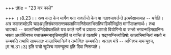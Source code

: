 +++
title = "23 यत्र काले"

+++
।।8.23।। अथ कदा केन मार्गेण गता नावर्त्तन्ते केन वा गताश्चावर्त्तन्ते
इत्यपेक्षायामाह -- यत्रेति। अत्र कालशब्दोऽपि
चाहःप्रभृतिसंवत्सरान्तकालाभिमानिदेवताभिरातिवाहिकीभिर्द्वारा
मार्गोपलक्षणार्थः। तथा चायमर्थः -- कालाभिमानिदेवोपलक्षिते यत्र काले
मार्गे च प्रयाताः प्राणतो वियोगिनो वा सन्तो भगवन्महिमज्ञानिनः भक्ता
अर्थार्थिनश्च यथाक्रममनावृत्तिमावृत्तिं च यान्ति तं वक्ष्यामि।
यद्यप्यग्निज्योतिषोः कालाभिमानित्वं स्वतो न सम्भवति तथापि सायम्प्रातः
कालाभिमानित्वेन तथोक्तिः सम्भवति। अतएव मंत्रे -- अग्निश्च
मामन्युश्च,\[म.ना.31।3\] इति रात्रौ सूर्यश्च मामन्युश्च इति दिवा
निरूप्यते।
